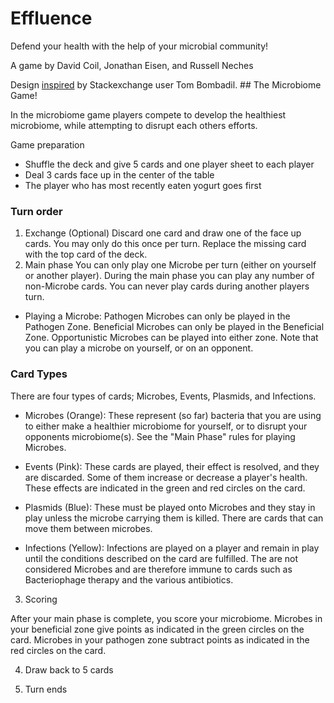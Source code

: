 # Effluence

Defend your health with the help of your microbial community!

A game by David Coil, Jonathan Eisen, and Russell Neches

Design [inspired](http://tex.stackexchange.com/questions/47924/creating-playing-cards-using-tikz) by Stackexchange user Tom Bombadil.
﻿## The Microbiome Game!

In the microbiome game players compete to develop the healthiest microbiome, while attempting to disrupt each others efforts.


Game preparation

 * Shuffle the deck and give 5 cards and one player sheet to each player
 * Deal 3 cards face up in the center of the table
 * The player who has most recently eaten yogurt goes first

### Turn order

1. Exchange (Optional) Discard one card and draw one of the face up cards.  You may only do this once per turn.   Replace the missing card with the top card of the deck.
2. Main phase You can only play one Microbe per turn (either on yourself or another player).  During the main phase you can play any number of non-Microbe cards.  You can never play cards during another players turn.
  * Playing a Microbe:  Pathogen Microbes can only be played in the Pathogen Zone.  Beneficial Microbes can only be played in the Beneficial Zone.  Opportunistic Microbes can be played into either zone.  Note that you can play a microbe on yourself, or on an opponent.

### Card Types

There are four types of cards; Microbes, Events, Plasmids, and Infections.

 * Microbes (Orange):  These represent (so far) bacteria that you are using to either make a healthier microbiome for yourself, or to disrupt your opponents microbiome(s).  See the "Main Phase" rules for playing Microbes.

 * Events (Pink):  These cards are played, their effect is resolved, and they are discarded.  Some of them increase or decrease a player's health.  These effects are indicated in the green and red circles on the card.

 * Plasmids (Blue):  These must be played onto Microbes and they stay in play unless the microbe carrying them is killed.  There are cards that can move them between microbes.

 * Infections (Yellow):  Infections are played on a player and remain in play until the conditions described on the card are fulfilled.  The are not considered Microbes and are therefore immune to cards such as Bacteriophage therapy and the various antibiotics.

3. Scoring

After your main phase is complete, you score your microbiome.  Microbes in your beneficial zone give points as indicated in the green circles on the card.   Microbes in your pathogen zone subtract points as indicated in the red circles on the card.

4. Draw back to 5 cards

5.  Turn ends
